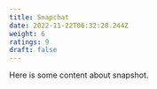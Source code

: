 ```yaml
---
title: Snapchat
date: 2022-11-22T06:32:28.244Z
weight: 6
ratings: 9
draft: false
---
```

H﻿ere is some content about snapshot.